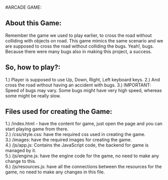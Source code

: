 #ARCADE GAME:

## About this Game:
Remember the game we used to play earlier, to cross the road without colliding with objects on road. This game mimics the same scenario and we are supposed to cross the road without colliding the bugs. Yeah!, bugs. Because there were many bugs also in making this project, a success. 

## So, how to play?:

1.) Player is supposed to use Up, Down, Right, Left keyboard keys.
2.) And cross the road without having an accident with bugs.
3.) IMPORTANT: Speed of bugs may vary. Some bugs might have very high speed, whereas some might be really slow.

## Files used for creating the Game:

1.) /index.html - have the content for game, just open the page and you can start playing game from there. <br />
2.) /css/style.css: have the required css used in creating the game.<br />
3.) /images: have the required images for creating the game.<br />
4.) /js/app.js: Contains the JavaScript code, the backend for game is managed by it.<br />
5.) /js/engine.js: have the engine code for the game, no need to make any change to this. <br />
6.) /js/resources.js: have all the connections between the resources for the game, no need to make any changes in this file.<br />
